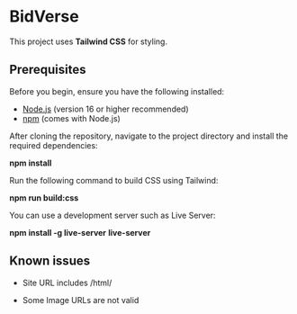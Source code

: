 # BidVerse

This project uses **Tailwind CSS** for styling.

## Prerequisites

Before you begin, ensure you have the following installed:

- [Node.js](https://nodejs.org/) (version 16 or higher recommended)
- [npm](https://www.npmjs.com/) (comes with Node.js)

After cloning the repository, navigate to the project directory and install the required dependencies:

**npm install**

Run the following command to build CSS using Tailwind:

**npm run build:css**

You can use a development server such as Live Server:

**npm install -g live-server**
**live-server**


## Known issues

- Site URL includes /html/

- Some Image URLs are not valid